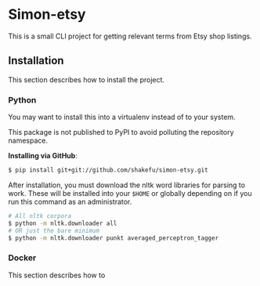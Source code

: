 # Simon-etsy

This is a small CLI project for getting relevant terms from Etsy shop listings.

## Installation

This section describes how to install the project.

### Python

You may want to install this into a virtualenv instead of to your system.

This package is not published to PyPI to avoid polluting the repository
namespace.

**Installing via GitHub**:

```bash
$ pip install git+git://github.com/shakefu/simon-etsy.git
```

After installation, you must download the nltk word libraries for parsing to
work. These will be installed into your `$HOME` or globally depending on if you
run this command as an administrator.

```bash
# All nltk corpora
$ python -m nltk.downloader all
# OR just the bare minimum
$ python -m nltk.downloader punkt averaged_perceptron_tagger
```

### Docker

This section describes how to 
